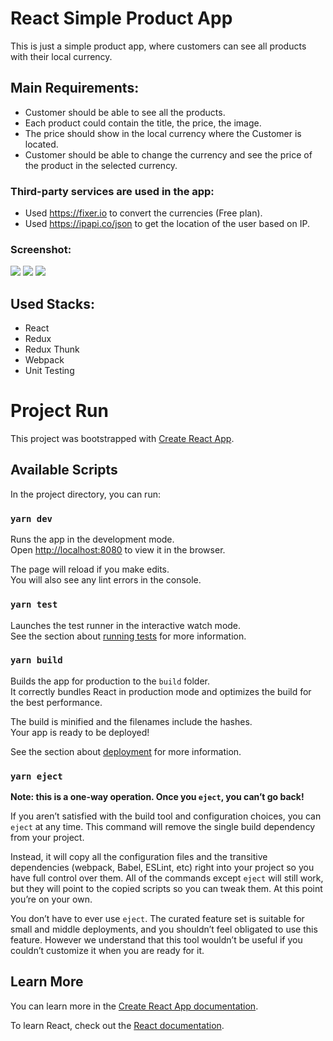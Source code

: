 # React Simple Product App
This is just a simple product app, where customers can see all products with their local currency.

## Main Requirements:
- Customer should be able to see all the products.
- Each product could contain the title, the price, the image.
- The price should show in the local currency where the Customer is located.
- Customer should be able to change the currency and see the price of the product in the selected currency.

### Third-party services are used in the app:
- Used https://fixer.io to convert the currencies (Free plan).
- Used https://ipapi.co/json to get the location of the user based on IP.

### Screenshot:
<img src="https://content.screencast.com/users/SupremeDev/folders/Default/media/cdef70bb-cb07-43f4-837f-db1f861891e8/screenshot.png" />
<img src="https://content.screencast.com/users/SupremeDev/folders/Default/media/ed2b4888-42f5-4797-bab6-2563e61fed38/screenshot.png" />
<img src="https://content.screencast.com/users/SupremeDev/folders/Default/media/0f55bf29-6b21-457c-be5f-6fa5e947ce8f/screenshot.png" />

## Used Stacks:
- React
- Redux
- Redux Thunk
- Webpack
- Unit Testing

# Project Run
This project was bootstrapped with [Create React App](https://github.com/facebook/create-react-app).

## Available Scripts

In the project directory, you can run:

### `yarn dev`

Runs the app in the development mode.<br />
Open [http://localhost:8080](http://localhost:8080) to view it in the browser.

The page will reload if you make edits.<br />
You will also see any lint errors in the console.

### `yarn test`

Launches the test runner in the interactive watch mode.<br />
See the section about [running tests](https://facebook.github.io/create-react-app/docs/running-tests) for more information.

### `yarn build`

Builds the app for production to the `build` folder.<br />
It correctly bundles React in production mode and optimizes the build for the best performance.

The build is minified and the filenames include the hashes.<br />
Your app is ready to be deployed!

See the section about [deployment](https://facebook.github.io/create-react-app/docs/deployment) for more information.

### `yarn eject`

**Note: this is a one-way operation. Once you `eject`, you can’t go back!**

If you aren’t satisfied with the build tool and configuration choices, you can `eject` at any time. This command will remove the single build dependency from your project.

Instead, it will copy all the configuration files and the transitive dependencies (webpack, Babel, ESLint, etc) right into your project so you have full control over them. All of the commands except `eject` will still work, but they will point to the copied scripts so you can tweak them. At this point you’re on your own.

You don’t have to ever use `eject`. The curated feature set is suitable for small and middle deployments, and you shouldn’t feel obligated to use this feature. However we understand that this tool wouldn’t be useful if you couldn’t customize it when you are ready for it.

## Learn More

You can learn more in the [Create React App documentation](https://facebook.github.io/create-react-app/docs/getting-started).

To learn React, check out the [React documentation](https://reactjs.org/).
